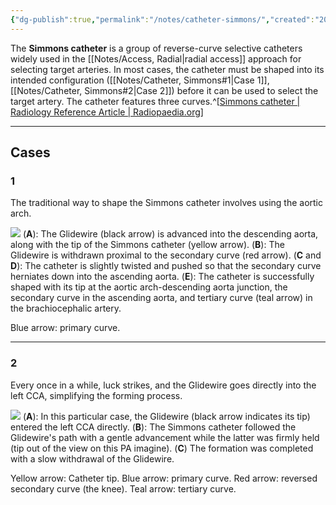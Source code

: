 ```yaml
---
{"dg-publish":true,"permalink":"/notes/catheter-simmons/","created":"2023-10-02T20:02:30.306-07:00","updated":"2023-10-04T12:12:55.968-07:00"}
---
```


The **Simmons catheter** is a group of reverse-curve selective catheters widely used in the [[Notes/Access, Radial\|radial access]] approach for selecting target arteries. In most cases, the catheter must be shaped into its intended configuration ([[Notes/Catheter, Simmons#1\|Case 1]], [[Notes/Catheter, Simmons#2\|Case 2]]) before it can be used to select the target artery. The catheter features three curves.^[[Simmons catheter | Radiology Reference Article | Radiopaedia.org](https://radiopaedia.org/articles/simmons-catheter?lang=us)] 

---

## Cases

### 1

The traditional way to shape the Simmons catheter involves using the aortic arch. 

![](https://i.imgur.com/kK0cxIQ.jpg)
(**A**): The Glidewire (black arrow) is advanced into the descending aorta, along with the tip of the Simmons catheter (yellow arrow). 
(**B**): The Glidewire is withdrawn proximal to the secondary curve (red arrow). 
(**C** and **D**): The catheter is slightly twisted and pushed so that the secondary curve herniates down into the ascending aorta. 
(**E**): The catheter is successfully shaped with its tip at the aortic arch-descending aorta junction, the secondary curve in the ascending aorta, and tertiary curve (teal arrow) in the brachiocephalic artery. 

Blue arrow: primary curve.

---

### 2

Every once in a while, luck strikes, and the Glidewire goes directly into the left CCA, simplifying the forming process.

![](https://i.imgur.com/Vd3y2he.jpg)
(**A**): In this particular case, the Glidewire (black arrow indicates its tip) entered the left CCA directly. 
(**B**): The Simmons catheter followed the Glidewire's path with a gentle advancement while the latter was firmly held (tip out of the view on this PA imagine). 
(**C**) The formation was completed with a slow withdrawal of the Glidewire. 

Yellow arrow: Catheter tip. 
Blue arrow: primary curve. 
Red arrow: reversed secondary curve (the knee). 
Teal arrow: tertiary curve.
